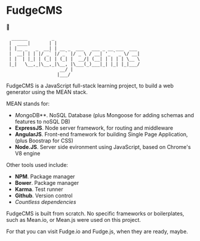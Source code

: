 # FudgeCMS

:dog:

```
  ______         _                                
 |  ____|       | |                               
 | |__ _   _  __| | __ _  ___   ___ _ __ ___  ___ 
 |  __| | | |/ _` |/ _` |/ _ \ / __| '_ ` _ \/ __|
 | |  | |_| | (_| | (_| |  __/| (__| | | | | \__ \
 |_|   \__,_|\__,_|\__, |\___(_)___|_| |_| |_|___/
                    __/ |                         
                   |___/                  
```

FudgeCMS is a JavaScript full-stack learning project, to build a web generator using the MEAN stack.

MEAN stands for:

- *M*ongoDB**. NoSQL Database (plus Mongoose for adding schemas and features to noSQL DB)
- **ExpressJS**. Node server framework, for routing and middleware 
- **AngularJS**. Front-end framework for building Single Page Application, (plus Boostrap for CSS)
- **Node.JS**. Server side evironment using JavaScript, based on Chrome's V8 engine

Other tools used include:

- **NPM**. Package manager
- **Bower**. Package manager
- **Karma**. Test runner
- **Github**. Version control
- *Countless dependencies*

FudgeCMS is built from scratch. No specific frameworks or boilerplates, such as Mean.io, or Mean.js were used on this project.

For that you can visit Fudge.io and Fudge.js, when they are ready, maybe. 